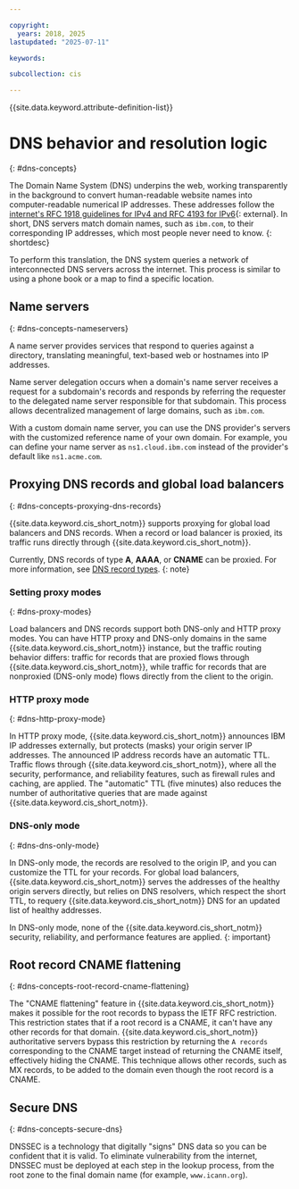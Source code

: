```yaml
---

copyright:
  years: 2018, 2025
lastupdated: "2025-07-11"

keywords:

subcollection: cis

---
```


{{site.data.keyword.attribute-definition-list}}

# DNS behavior and resolution logic
{: #dns-concepts}



The Domain Name System (DNS) underpins the web, working transparently in the background to convert human-readable website names into computer-readable numerical IP addresses. These addresses follow the [internet's RFC 1918 guidelines for IPv4 and RFC 4193 for IPv6](https://en.wikipedia.org/wiki/Private_network){: external}. In short, DNS servers match domain names, such as `ibm.com`, to their corresponding IP addresses, which most people never need to know.
{: shortdesc}

To perform this translation, the DNS system queries a network of interconnected DNS servers across the internet. This process is similar to using a phone book or a map to find a specific location.

## Name servers
{: #dns-concepts-nameservers}

A name server provides services that respond to queries against a directory, translating meaningful, text-based web or hostnames into IP addresses.

Name server delegation occurs when a domain's name server receives a request for a subdomain's records and responds by referring the requester to the delegated name server responsible for that subdomain. This process allows decentralized management of large domains, such as `ibm.com`.

With a custom domain name server, you can use the DNS provider's servers with the customized reference name of your own domain. For example, you can define your name server as `ns1.cloud.ibm.com` instead of the provider's default like `ns1.acme.com`.

## Proxying DNS records and global load balancers
{: #dns-concepts-proxying-dns-records}

{{site.data.keyword.cis_short_notm}} supports proxying for global load balancers and DNS records. When a record or load balancer is proxied, its traffic runs directly through {{site.data.keyword.cis_short_notm}}.

Currently, DNS records of type **A**, **AAAA**, or **CNAME** can be proxied. For more information, see [DNS record types](/docs/cis?topic=cis-set-up-your-dns-for-cis&loginMethod=federated#adding-dns-records).
{: note}

### Setting proxy modes
{: #dns-proxy-modes}

Load balancers and DNS records support both DNS-only and HTTP proxy modes. You can have HTTP proxy and DNS-only domains in the same {{site.data.keyword.cis_short_notm}} instance, but the traffic routing behavior differs: traffic for records that are proxied flows through {{site.data.keyword.cis_short_notm}}, while traffic for records that are nonproxied (DNS-only mode) flows directly from the client to the origin.

### HTTP proxy mode
{: #dns-http-proxy-mode}

In HTTP proxy mode, {{site.data.keyword.cis_short_notm}} announces IBM IP addresses externally, but protects (masks) your origin server IP addresses. The announced IP address records have an automatic TTL. Traffic flows through {{site.data.keyword.cis_short_notm}}, where all the security, performance, and reliability features, such as firewall rules and caching, are applied. The "automatic" TTL (five minutes) also reduces the number of authoritative queries that are made against {{site.data.keyword.cis_short_notm}}.

### DNS-only mode
{: #dns-dns-only-mode}

In DNS-only mode, the records are resolved to the origin IP, and you can customize the TTL for your records. For global load balancers, {{site.data.keyword.cis_short_notm}} serves the addresses of the healthy origin servers directly, but relies on DNS resolvers, which respect the short TTL, to requery {{site.data.keyword.cis_short_notm}} DNS for an updated list of healthy addresses.

In DNS-only mode, none of the {{site.data.keyword.cis_short_notm}} security, reliability, and performance features are applied.
{: important}

## Root record CNAME flattening
{: #dns-concepts-root-record-cname-flattening}

The "CNAME flattening" feature in {{site.data.keyword.cis_short_notm}} makes it possible for the root records to bypass the IETF RFC restriction. This restriction states that if a root record is a CNAME, it can't have any other records for that domain. {{site.data.keyword.cis_short_notm}} authoritative servers bypass this restriction by returning the `A records` corresponding to the CNAME target instead of returning the CNAME itself, effectively hiding the CNAME. This technique allows other records, such as MX records, to be added to the domain even though the root record is a CNAME.

## Secure DNS
{: #dns-concepts-secure-dns}

DNSSEC is a technology that digitally "signs" DNS data so you can be confident that it is valid. To eliminate vulnerability from the internet, DNSSEC must be deployed at each step in the lookup process, from the root zone to the final domain name (for example, `www.icann.org`).
